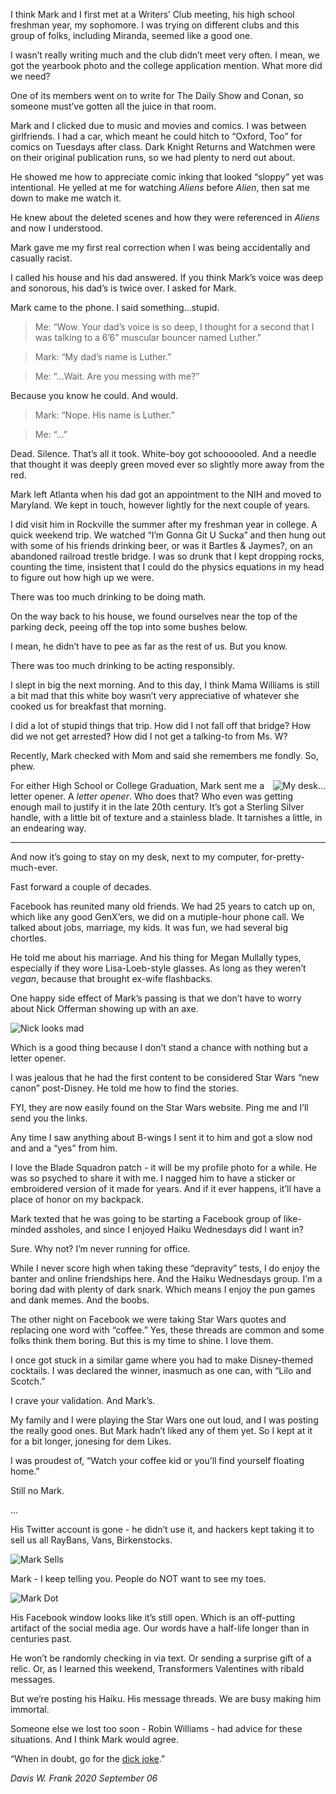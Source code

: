 I think Mark and I first met at a Writers’ Club meeting, his high school freshman year, my sophomore. I was trying on different clubs and this group of folks, including Miranda, seemed like a good one.

I wasn’t really writing much and the club didn’t meet very often. I mean, we got the yearbook photo and the college application mention. What more did we need?

One of its members went on to write for The Daily Show and Conan, so someone must’ve gotten all the juice in that room.

Mark and I clicked due to music and movies and comics. I was between girlfriends. I had a car, which meant he could hitch to “Oxford, Too” for comics on Tuesdays after class. Dark Knight Returns and Watchmen were on their original publication runs, so we had plenty to nerd out about.

He showed me how to appreciate comic inking that looked “sloppy” yet was intentional. He yelled at me for watching _Aliens_ before _Alien_, then sat me down to make me watch it.

He knew about the deleted scenes and how they were referenced in _Aliens_ and now I understood.

Mark gave me my first real correction when I was being accidentally and casually racist.

I called his house and his dad answered. If you think Mark’s voice was deep and sonorous, his dad’s is twice over. I asked for Mark.

Mark came to the phone. I said something…stupid.

> Me: “Wow. Your dad’s voice is so deep, I thought for a second that I was talking to a 6’6” muscular bouncer named Luther.”

> Mark: “My dad’s name is Luther.”

> Me: “…Wait. Are you messing with me?”

Because you know he could. And would.

> Mark: “Nope. His name is Luther.”

> Me: “…”

Dead. Silence. That’s all it took. White-boy got schoooooled. And a needle that thought it was deeply green moved ever so slightly more away from the red.

Mark left Atlanta when his dad got an appointment to the NIH and moved to Maryland. We kept in touch, however lightly for the next couple of years.

I did visit him in Rockville the summer after my freshman year in college. A quick weekend trip. We watched “I’m Gonna Git U Sucka” and then hung out with some of his friends drinking beer, or was it Bartles & Jaymes?, on an abandoned railroad trestle bridge. I was so drunk that I kept dropping rocks, counting the time, insistent that I could do the physics equations in my head to figure out how high up we were.

There was too much drinking to be doing math.

On the way back to his house, we found ourselves near the top of the parking deck, peeing off the top into some bushes below.

I mean, he didn’t have to pee as far as the rest of us. But you know.

There was too much drinking to be acting responsibly.

I slept in big the next morning. And to this day, I think Mama Williams is still a bit mad that this white boy wasn’t very appreciative of whatever she cooked us for breakfast that morning.

I did a lot of stupid things that trip. How did I not fall off that bridge? How did we not get arrested? How did I not get a talking-to from Ms. W?

Recently, Mark checked with Mom and said she remembers me fondly. So, phew.

<img align="right" alt="My desk..." src="images/desk.jpg">

For either High School or College Graduation, Mark sent me a letter opener. A *letter opener*. Who does that? Who even was getting enough mail to justify it in the late 20th century. It’s got a Sterling Silver handle, with a little bit of texture and a stainless blade. It tarnishes a little, in an endearing way.

<hr/>

And now it’s going to stay on my desk, next to my computer, for-pretty-much-ever.

Fast forward a couple of decades.

Facebook has reunited many old friends. We had 25 years to catch up on, which like any good GenX’ers, we did on a mutiple-hour phone call. We talked about jobs, marriage, my kids. It was fun, we had several big chortles.

He told me about his marriage. And his thing for Megan Mullally types, especially if they wore Lisa-Loeb-style glasses. As long as they weren’t *vegan*, because that brought ex-wife flashbacks.

One happy side effect of Mark’s passing is that we don’t have to worry about Nick Offerman showing up with an axe.

![Nick looks mad](images/nick.jpg)

Which is a good thing because I don’t stand a chance with nothing but a letter opener.

I was jealous that he had the first content to be considered Star Wars “new canon” post-Disney. He told me how to find the stories.

FYI, they are now easily found on the Star Wars website. Ping me and I’ll send you the links.

Any time I saw anything about B-wings I sent it to him and got a slow nod and and a “yes” from him.

I love the Blade Squadron patch - it will be my profile photo for a while. He was so psyched to share it with me. I nagged him to have a sticker or embroidered version of it made for years. And if it ever happens, it’ll have a place of honor on my backpack.

Mark texted that he was going to be starting a Facebook group of like-minded assholes, and since I enjoyed Haiku Wednesdays did I want in?

Sure. Why not? I’m never running for office.

While I never score high when taking these “depravity” tests, I do enjoy the banter and online friendships here. And the Haiku Wednesdays group. I’m a boring dad with plenty of dark snark. Which means I enjoy the pun games and dank memes. And the boobs.

The other night on Facebook we were taking Star Wars quotes and replacing one word with “coffee.” Yes, these threads are common and some folks think them boring. But this is my time to shine. I love them.

I once got stuck in a similar game where you had to make Disney-themed cocktails. I was declared the winner, inasmuch as one can, with “Lilo and Scotch.”

I crave your validation. And Mark’s.

My family and I were playing the Star Wars one out loud, and I was posting the really good ones. But Mark hadn’t liked any of them yet. So I kept at it for a bit longer, jonesing for dem Likes.

I was proudest of, “Watch your coffee kid or you’ll find yourself floating home.”

Still no Mark.

…

His Twitter account is gone - he didn’t use it, and hackers kept taking it to sell us all RayBans, Vans, Birkenstocks.

![Mark Sells](images/mark_vans.png)

Mark - I keep telling you. People do NOT want to see my toes.

![Mark Dot](images/green_dot.png)

His Facebook window looks like it’s still open. Which is an off-putting artifact of the social media age. Our words have a half-life longer than in centuries past.

He won’t be randomly checking in via text. Or sending a surprise gift of a relic. Or, as I learned this weekend, Transformers Valentines with ribald messages.

But we’re posting his Haiku. His message threads. We are busy making him immortal.

Someone else we lost too soon - Robin Williams - had advice for these situations. And I think Mark would agree.

“When in doubt, go for the [dick joke][dick].”

_Davis W. Frank 2020 September 06_

[dick]: https://imgur.com/gallery/v4RZRwF
